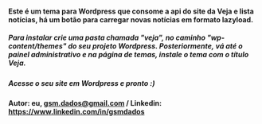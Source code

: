 #### Este é um tema para Wordpress que consome a api do site da Veja e lista notícias, há um botão para carregar novas notícias em formato lazyload.

##### Para instalar crie uma pasta chamada "veja", no caminho "wp-content/themes" do seu projeto Wordpress. Posteriormente, vá até o painel administrativo e na página de temas, instale o tema com o título Veja.
##### Acesse o seu site em Wordpress e pronto :)

#### Autor: eu, gsm.dados@gmail.com / Linkedin: https://www.linkedin.com/in/gsmdados
